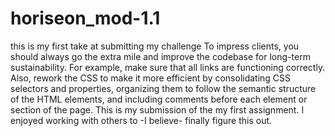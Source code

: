 # horiseon_mod-1.1
this is my first take at submitting my challenge
To impress clients, you should always go the extra mile and improve the codebase for long-term sustainability. For example, make sure that all links are functioning correctly. Also, rework the CSS to make it more efficient by consolidating CSS selectors and properties, organizing them to follow the semantic structure of the HTML elements, and including comments before each element or section of the page. 
This is my submission of the my first assignment. I enjoyed working with others to -I believe- finally figure this out. 

